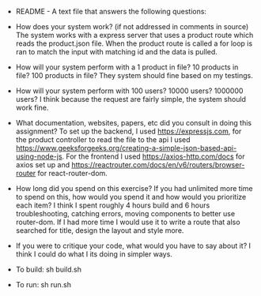 
* README - A text file that answers the following questions:
* How does your system work? (if not addressed in comments in source)
  	The system works with a express server that uses a product route which reads the product.json file.
	  When the product route is called a for loop is ran to match the input with matching id and the data is pulled.
* How will your system perform with a 1 product in file? 10 products in file? 100 products in file?
  	They system should fine based on my testings.
* How will your system perform with 100 users? 10000 users? 1000000 users?
  	I think because the request are fairly simple, the system should work fine.
* What documentation, websites, papers, etc did you consult in doing this assignment?
  	To set up the backend, I used https://expressjs.com, for the product controller to read the file to the api I used https://www.geeksforgeeks.org/creating-a-simple-json-based-api-using-node-js. For the frontend I used https://axios-http.com/docs for axios set up and https://reactrouter.com/docs/en/v6/routers/browser-router for react-router-dom.
* How long did you spend on this exercise? If you had unlimited more time to spend on this, how would you spend it and how would you prioritize each item?
  	I think I spent roughly 4 hours build and 6 hours  troubleshooting, catching errors, moving components to better use router-dom. If I had more time I would use it to write a route that also searched for title, design the layout and style more.
* If you were to critique your code, what would you have to say about it?
  I think I could do what I its doing in simpler ways.

* To build: sh build.sh
* To run: sh run.sh
